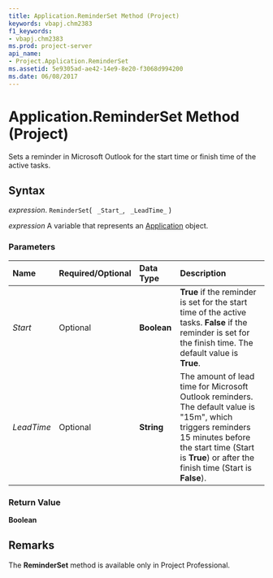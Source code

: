 ```yaml
---
title: Application.ReminderSet Method (Project)
keywords: vbapj.chm2383
f1_keywords:
- vbapj.chm2383
ms.prod: project-server
api_name:
- Project.Application.ReminderSet
ms.assetid: 5e9305ad-ae42-14e9-8e20-f3068d994200
ms.date: 06/08/2017
---
```



# Application.ReminderSet Method (Project)

Sets a reminder in Microsoft Outlook for the start time or finish time of the active tasks.


## Syntax

 _expression_. `ReminderSet`( ` _Start_`, ` _LeadTime_` )

 _expression_ A variable that represents an [Application](./Project.Application.md) object.


### Parameters



|**Name**|**Required/Optional**|**Data Type**|**Description**|
|:-----|:-----|:-----|:-----|
| _Start_|Optional|**Boolean**|**True** if the reminder is set for the start time of the active tasks. **False** if the reminder is set for the finish time. The default value is **True**.|
| _LeadTime_|Optional|**String**|The amount of lead time for Microsoft Outlook reminders. The default value is "15m", which triggers reminders 15 minutes before the start time (Start is  **True**) or after the finish time (Start is **False**).|

### Return Value

 **Boolean**


## Remarks

The  **ReminderSet** method is available only in Project Professional.


